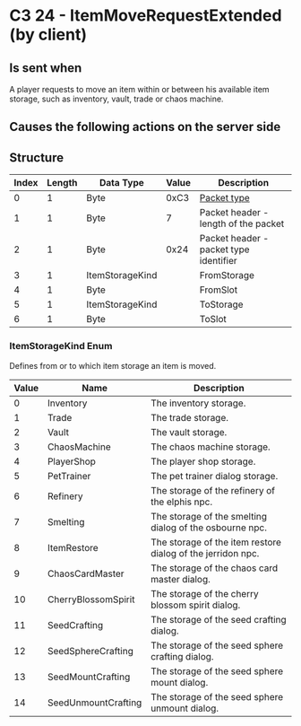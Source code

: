 # C3 24 - ItemMoveRequestExtended (by client)

## Is sent when

A player requests to move an item within or between his available item storage, such as inventory, vault, trade or chaos machine.

## Causes the following actions on the server side



## Structure

| Index | Length | Data Type | Value | Description |
|-------|--------|-----------|-------|-------------|
| 0 | 1 |   Byte   | 0xC3  | [Packet type](PacketTypes.md) |
| 1 | 1 |    Byte   |   7   | Packet header - length of the packet |
| 2 | 1 |    Byte   | 0x24  | Packet header - packet type identifier |
| 3 | 1 | ItemStorageKind |  | FromStorage |
| 4 | 1 | Byte |  | FromSlot |
| 5 | 1 | ItemStorageKind |  | ToStorage |
| 6 | 1 | Byte |  | ToSlot |

### ItemStorageKind Enum

Defines from or to which item storage an item is moved.

| Value | Name | Description |
|-------|------|-------------|
| 0 | Inventory | The inventory storage. |
| 1 | Trade | The trade storage. |
| 2 | Vault | The vault storage. |
| 3 | ChaosMachine | The chaos machine storage. |
| 4 | PlayerShop | The player shop storage. |
| 5 | PetTrainer | The pet trainer dialog storage. |
| 6 | Refinery | The storage of the refinery of the elphis npc. |
| 7 | Smelting | The storage of the smelting dialog of the osbourne npc. |
| 8 | ItemRestore | The storage of the item restore dialog of the jerridon npc. |
| 9 | ChaosCardMaster | The storage of the chaos card master dialog. |
| 10 | CherryBlossomSpirit | The storage of the cherry blossom spirit dialog. |
| 11 | SeedCrafting | The storage of the seed crafting dialog. |
| 12 | SeedSphereCrafting | The storage of the seed sphere crafting dialog. |
| 13 | SeedMountCrafting | The storage of the seed sphere mount dialog. |
| 14 | SeedUnmountCrafting | The storage of the seed sphere unmount dialog. |